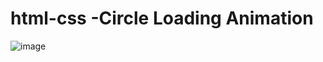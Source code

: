 # html-css -Circle Loading Animation
![image](https://github.com/user-attachments/assets/05ff410e-3c69-4d08-a6a5-80be1d7f1225)
